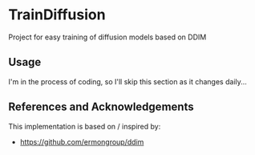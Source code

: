 # TrainDiffusion

Project for easy training of diffusion models based on DDIM

## Usage

I'm in the process of coding, so I'll skip this section as it changes daily...

## References and Acknowledgements

This implementation is based on / inspired by:

- https://github.com/ermongroup/ddim
